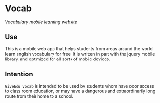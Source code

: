 # Vocab

*Vocabulary mobile learning website*

## Use

This is a mobile web app that helps students from areas around the world learn english vocabulary for free. It is written in part with the jquery mobile library, and optimized for all sorts of mobile devices. 

## Intention

`GiveEdu vocab` is intended to be used by students whom have poor access to class room education, or may have a dangerous and extraordinarily long route from their home to a school. 
